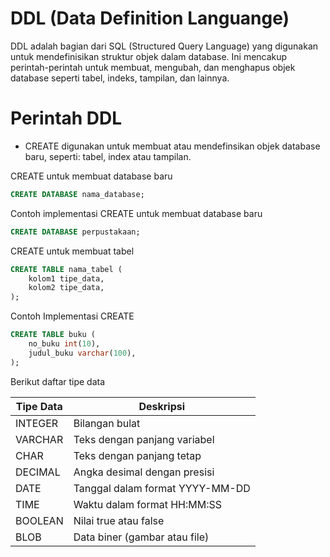 # DDL (Data Definition Languange)
DDL adalah bagian dari SQL (Structured Query Language) yang digunakan untuk mendefinisikan struktur objek dalam database. Ini mencakup perintah-perintah untuk membuat, mengubah, dan menghapus objek database seperti tabel, indeks, tampilan, dan lainnya.

# Perintah DDL

- CREATE
digunakan untuk membuat atau mendefinsikan objek database baru, seperti: tabel, index atau tampilan.

CREATE untuk membuat database baru

```sql
CREATE DATABASE nama_database;
```

Contoh implementasi CREATE untuk membuat database baru

```sql
CREATE DATABASE perpustakaan;
```

CREATE untuk membuat tabel

```sql
CREATE TABLE nama_tabel (
    kolom1 tipe_data,
    kolom2 tipe_data,
);
```

Contoh Implementasi CREATE 

```sql
CREATE TABLE buku (
    no_buku int(10),
    judul_buku varchar(100),
);
```

Berikut daftar tipe data

| Tipe Data | Deskripsi                       |
|-----------|---------------------------------|
| INTEGER   | Bilangan bulat                  |
| VARCHAR   | Teks dengan panjang variabel    |
| CHAR      | Teks dengan panjang tetap       |
| DECIMAL   | Angka desimal dengan presisi    |
| DATE      | Tanggal dalam format YYYY-MM-DD |
| TIME      | Waktu dalam format HH:MM:SS     |
| BOOLEAN   | Nilai true atau false           |
| BLOB      | Data biner (gambar atau file)   |

